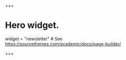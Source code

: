 +++
# Hero widget.
widget = "newsletter"  # See https://sourcethemes.com/academic/docs/page-builder/

+++
